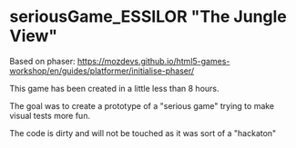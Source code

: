 # seriousGame_ESSILOR "The Jungle View"
Based on phaser: https://mozdevs.github.io/html5-games-workshop/en/guides/platformer/initialise-phaser/

This game has been created in a little less than 8 hours.

The goal was to create a prototype of a "serious game" trying to make visual tests more fun.

The code is dirty and will not be touched as it was sort of a "hackaton"
